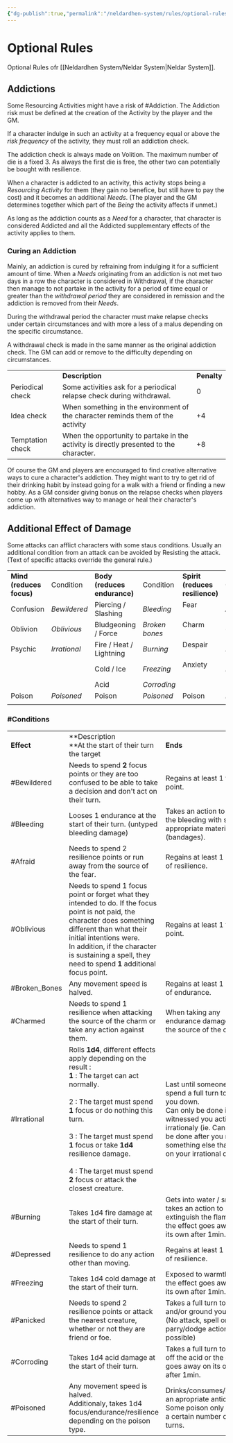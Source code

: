 ```yaml
---
{"dg-publish":true,"permalink":"/neldardhen-system/rules/optional-rules/"}
---
```



# Optional Rules
Optional Rules ofr [[Neldardhen System/Neldar System\|Neldar System]].
## Addictions

Some Resourcing Activities might have a risk of #Addiction. The Addiction risk must be defined at the creation of the Activity by the player and the GM.

If a character indulge in such an activity at a frequency equal or above the _risk frequency_ of the activity, they must roll an addiction check.

The addiction check is always made on Volition. The maximum number of die is a fixed 3. As always the first die is free, the other two can potentially be bought with resilience.

When a character is addicted to an activity, this activity stops being a _Resourcing Activity_ for them (they gain no benefice, but still have to pay the cost) and it becomes an additional _Needs_. (The player and the GM determines together which part of the _Being_ the activity affects if unmet.)

As long as the addiction counts as a _Need_ for a character, that character is considered Addicted and all the Addicted supplementary effects of the activity applies to them.

### Curing an Addiction

Mainly, an addiction is cured by refraining from indulging it for a sufficient amount of time. When a _Needs_ originating from an addiction is not met two days in a row the character is considered in Withdrawal, if the character then manage to not partake in the activity for a period of time equal or greater than the _withdrawal period_ they are considered in remission and the addiction is removed from their _Needs_.

During the withdrawal period the character must make relapse checks under certain circumstances and with more a less of a malus depending on the specific circumstance.

A withdrawal check is made in the same manner as the original addiction check. The GM can add or remove to the difficulty depending on circumstances.

|                  |                                                                                         |             |
| ---------------- | --------------------------------------------------------------------------------------- | ----------- |
|                  | **Description**                                                                         | **Penalty** |
| Periodical check | Some activities ask for a periodical relapse check during withdrawal.                   | 0           |
| Idea check       | When something in the environment of the character reminds them of the activity         | +4          |
| Temptation check | When the opportunity to partake in the activity is directly presented to the character. | +8          |

Of course the GM and players are encouraged to find creative alternative ways to cure a character's addiction. They might want to try to get rid of their drinking habit by instead going for a walk with a friend or finding a new hobby. As a GM consider giving bonus on the relapse checks when players come up with alternatives way to manage or heal their character's addiction.

## Additional Effect of Damage

Some attacks can afflict characters with some staus conditions. Usually an additional condition from an attack can be avoided by Resisting the attack. (Text of specific attacks override the general rule.)

|                          |                    |                              |                      |                                 |             |
| ------------------------ | ------------------ | ---------------------------- | -------------------- | ------------------------------- | ----------- |
| **Mind (reduces focus)** | Condition          | **Body (reduces endurance)** | Condition            | **Spirit (reduces resilience)** | Condition   |
| Confusion <br>           | _Bewildered  <br>_ | Piercing / Slashing          | _Bleeding_           | Fear<br><br>                    | _Afraid_    |
| Oblivion                 | _Oblivious_        | Bludgeoning / Force          | _Broken bones  <br>_ | Charm<br><br>                   | _Charmed_   |
| Psychic<br>              | _Irrational_       | Fire / Heat / Lightning      | _Burning  <br>_      | Despair<br><br>                 | _Depressed_ |
|                          |                    | Cold / Ice                   | _Freezing_           | Anxiety<br><br>                 | _Panicked_  |
|                          |                    | Acid                         | _Corroding_          |                                 |             |
| Poison                   | _Poisoned_         | Poison                       | _Poisoned_           | Poison<br>                      | _Poisoned_  |
|                          |                    |                              |                      |                                 |             |
### #Conditions

|               |                                                                                                                                                                                                                                                                                                                                                |                                                                                                                                                                                                                  |
| ------------- | ---------------------------------------------------------------------------------------------------------------------------------------------------------------------------------------------------------------------------------------------------------------------------------------------------------------------------------------------- | ---------------------------------------------------------------------------------------------------------------------------------------------------------------------------------------------------------------- |
| **Effect**    | **Description  <br>**At the start of their turn the target                                                                                                                                                                                                                                                                                     | **Ends  <br>**                                                                                                                                                                                                   |
| #Bewildered   | Needs to spend **2** focus points or they are too confused to be able to take a decision and don't act on their turn.                                                                                                                                                                                                                          | Regains at least 1 focus point.                                                                                                                                                                                  |
| #Bleeding     | Looses 1 endurance at the start of their turn. (untyped bleeding damage)                                                                                                                                                                                                                                                                       | Takes an action to stop the bleeding with some appropriate materials (bandages).                                                                                                                                 |
| #Afraid       | Needs to spend 2 resilience points or run away from the source of the fear.                                                                                                                                                                                                                                                                    | Regains at least 1 point of resilience.                                                                                                                                                                          |
| #Oblivious    | Needs to spend 1 focus point or forget what they intended to do. If the focus point is not paid, the character does something different than what their initial intentions were.  <br>In addition, if the character is sustaining a spell, they need to spend **1** additional focus point.                                                    | Regains at least 1 focus point.                                                                                                                                                                                  |
| #Broken_Bones | Any movement speed is halved.                                                                                                                                                                                                                                                                                                                  | Regains at least 1 point of endurance.                                                                                                                                                                           |
| #Charmed      | Needs to spend 1 resilience when attacking the source of the charm or take any action against them.                                                                                                                                                                                                                                            | When taking any endurance damage from the source of the charm.                                                                                                                                                   |
| #Irrational   | Rolls **1d4**, different effects apply depending on the result :   <br>**1** : The target can act normally.<br><br>2 : The target must spend **1** focus or do nothing this turn.<br><br>3 : The target must spend **1** focus or take **1d4** resilience damage.<br><br>4 : The target must spend **2** focus or attack the closest creature. | Last until someone else spend a full turn to calm you down.  <br>Can only be done if they witnessed you acting irrationaly (ie. Can only be done after you roll something else than a 1 on your irrational die.) |
| #Burning      | Takes 1d4 fire damage at the start of their turn.                                                                                                                                                                                                                                                                                              | Gets into water / snow or takes an action to extinguish the flames or the effect goes away on its own after 1min.                                                                                                |
| #Depressed    | Needs to spend 1 resilience to do any action other than moving.                                                                                                                                                                                                                                                                                | Regains at least 1 point of resilience.                                                                                                                                                                          |
| #Freezing     | Takes 1d4 cold damage at the start of their turn.                                                                                                                                                                                                                                                                                              | Exposed to warmth or the effect goes away on its own after 1min.                                                                                                                                                 |
| #Panicked     | Needs to spend 2 resilience points or attack the nearest creature, whether or not they are friend or foe.                                                                                                                                                                                                                                      | Takes a full turn to breath and/or ground yourself. (No attack, spell or parry/dodge action possible)                                                                                                            |
| #Corroding    | Takes 1d4 acid damage at the start of their turn.                                                                                                                                                                                                                                                                                              | Takes a full turn to wash off the acid or the effect goes away on its own after 1min.                                                                                                                            |
| #Poisoned     | Any movement speed is halved.  <br>Additionaly, takes 1d4 focus/endurance/resilience depending on the poison type.                                                                                                                                                                                                                             | Drinks/consumes/applies an apropriate antidote. Some poison only last for a certain number of turns.                                                                                                             |

